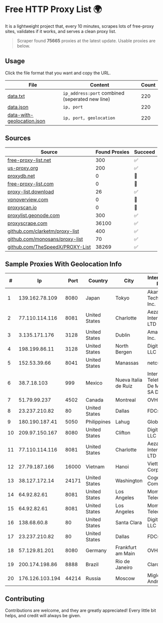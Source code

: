 
# Free HTTP Proxy List 🌍

It is a lightweight project that, every 10 minutes, scrapes lots of free-proxy sites, validates if it works, and serves a clean proxy list.


> Scraper found **75665** proxies at the latest update. Usable proxies are below.

## Usage

Click the file format that you want and copy the URL.


|File|Content|Count|
|----|-------|-----|
|[data.txt](https://raw.githubusercontent.com/themiralay/Proxy-List-World/master/data.txt)|`ip_address:port` combined (seperated new line)|220|
|[data.json](https://raw.githubusercontent.com/themiralay/Proxy-List-World/master/data.json)|`ip, port`|220|
|[data-with-geolocation.json](https://raw.githubusercontent.com/themiralay/Proxy-List-World/master/data-with-geolocation.json)|`ip, port, geolocation`|220|

## Sources

|Source|Found Proxies|Succeed|
|------|-------------|-------|
|[free-proxy-list.net](https://free-proxy-list.net)|300|✅|
|[us-proxy.org](https://www.us-proxy.org)|200|✅|
|[proxydb.net](http://proxydb.net)|0|🚫|
|[free-proxy-list.com](https://free-proxy-list.com/?page=&port=&type%5B%5D=http&type%5B%5D=https&up_time=0&search=Search)|0|🚫|
|[proxy-list.download](https://www.proxy-list.download/HTTP)|26|✅|
|[vpnoverview.com](https://vpnoverview.com/privacy/anonymous-browsing/free-proxy-servers)|0|🚫|
|[proxyscan.io](https://www.proxyscan.io)|0|🚫|
|[proxylist.geonode.com](https://proxylist.geonode.com/api/proxy-list?limit=300&page=1&sort_by=lastChecked&sort_type=desc&protocols=http,https)|300|✅|
|[proxyscrape.com](https://api.proxyscrape.com/v2/?request=displayproxies&protocol=http&timeout=10000&country=all&ssl=all&anonymity=all)|36100|✅|
|[github.com/clarketm/proxy-list](https://raw.githubusercontent.com/clarketm/proxy-list/master/proxy-list-raw.txt)|400|✅|
|[github.com/monosans/proxy-list](https://raw.githubusercontent.com/monosans/proxy-list/main/proxies/http.txt)|70|✅|
|[github.com/TheSpeedX/PROXY-List](https://raw.githubusercontent.com/TheSpeedX/PROXY-List/master/http.txt)|38269|✅|


## Sample Proxies With Geolocation Info

|#|Ip|Port|Country|City|Internet Service Provider|
|-|--|----|-------|----|-------------------------|
|1|139.162.78.109|8080|Japan|Tokyo|Akamai Technologies, Inc.|
|2|77.110.114.116|8081|United States|Charlotte|Aeza International LTD|
|3|3.135.171.176|3128|United States|Dublin|Amazon.com, Inc.|
|4|198.199.86.11|3128|United States|North Bergen|DigitalOcean, LLC|
|5|152.53.39.66|8041|United States|Manassas|netcup GmbH|
|6|38.7.18.103|999|Mexico|Nueva Italia de Ruiz|Internet Telefonia Y TV De Michoacan SA De CV|
|7|51.79.99.237|4502|Canada|Montreal|OVH SAS|
|8|23.237.210.82|80|United States|Dallas|FDCservers.net|
|9|180.190.187.41|5050|Philippines|Lahug|Globe Telecom|
|10|209.97.150.167|8080|United States|Clifton|DigitalOcean, LLC|
|11|77.110.114.116|8081|United States|Charlotte|Aeza International LTD|
|12|27.79.187.166|16000|Vietnam|Hanoi|Viettel Corporation|
|13|38.127.172.14|24171|United States|Washington|Cogent Communications|
|14|64.92.82.61|8081|United States|Los Angeles|Momentum Telecom, Inc.|
|15|64.92.82.61|8081|United States|Los Angeles|Momentum Telecom, Inc.|
|16|138.68.60.8|80|United States|Santa Clara|DigitalOcean, LLC|
|17|23.237.210.82|80|United States|Dallas|FDCservers.net|
|18|57.129.81.201|8080|Germany|Frankfurt am Main|OVH SAS|
|19|200.174.198.86|8888|Brazil|Rio de Janeiro|Claro S.A|
|20|176.126.103.194|44214|Russia|Moscow|Miglovets Egor Andreevich|



## Contributing

Contributions are welcome, and they are greatly appreciated! Every
little bit helps, and credit will always be given.

